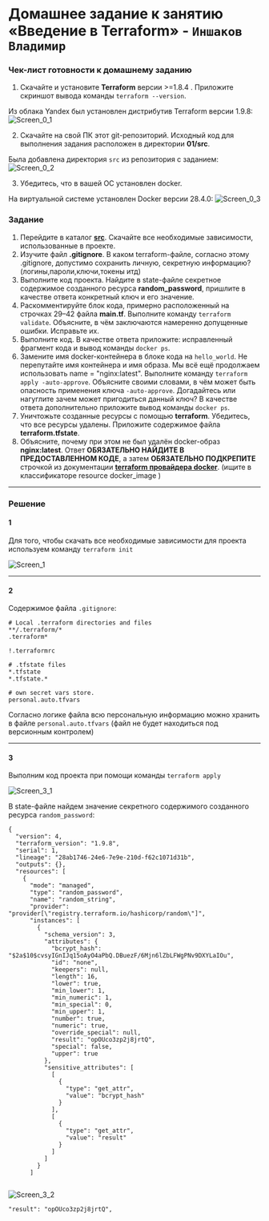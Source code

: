 # Домашнее задание к занятию «Введение в Terraform» - `Иншаков Владимир`

### Чек-лист готовности к домашнему заданию

1. Скачайте и установите **Terraform** версии >=1.8.4 . Приложите скриншот вывода команды ```terraform --version```.

Из облака Yandex был установлен дистрибутив Terraform версии 1.9.8:
![Screen_0_1](https://github.com/MrVanG0gh/ter_homework_01/blob/main/Screenshots/Screenshot_0_1.png)

2. Скачайте на свой ПК этот git-репозиторий. Исходный код для выполнения задания расположен в директории **01/src**.

Была добавлена директория `src` из репозитория с заданием:
![Screen_0_2](https://github.com/MrVanG0gh/ter_homework_01/blob/main/Screenshots/Screenshot_0_2.png)

3. Убедитесь, что в вашей ОС установлен docker.

На виртуальной системе установлен Docker версии 28.4.0:
![Screen_0_3](https://github.com/MrVanG0gh/ter_homework_01/blob/main/Screenshots/Screenshot_0_3.png)


### Задание

1. Перейдите в каталог [**src**](https://github.com/netology-code/ter-homeworks/tree/main/01/src). Скачайте все необходимые зависимости, использованные в проекте. 
2. Изучите файл **.gitignore**. В каком terraform-файле, согласно этому .gitignore, допустимо сохранить личную, секретную информацию?(логины,пароли,ключи,токены итд)
3. Выполните код проекта. Найдите  в state-файле секретное содержимое созданного ресурса **random_password**, пришлите в качестве ответа конкретный ключ и его значение.
4. Раскомментируйте блок кода, примерно расположенный на строчках 29–42 файла **main.tf**.
Выполните команду ```terraform validate```. Объясните, в чём заключаются намеренно допущенные ошибки. Исправьте их.
5. Выполните код. В качестве ответа приложите: исправленный фрагмент кода и вывод команды ```docker ps```.
6. Замените имя docker-контейнера в блоке кода на ```hello_world```. Не перепутайте имя контейнера и имя образа. Мы всё ещё продолжаем использовать name = "nginx:latest". Выполните команду ```terraform apply -auto-approve```.
Объясните своими словами, в чём может быть опасность применения ключа  ```-auto-approve```. Догадайтесь или нагуглите зачем может пригодиться данный ключ? В качестве ответа дополнительно приложите вывод команды ```docker ps```.
7. Уничтожьте созданные ресурсы с помощью **terraform**. Убедитесь, что все ресурсы удалены. Приложите содержимое файла **terraform.tfstate**. 
8. Объясните, почему при этом не был удалён docker-образ **nginx:latest**. Ответ **ОБЯЗАТЕЛЬНО НАЙДИТЕ В ПРЕДОСТАВЛЕННОМ КОДЕ**, а затем **ОБЯЗАТЕЛЬНО ПОДКРЕПИТЕ** строчкой из документации [**terraform провайдера docker**](https://docs.comcloud.xyz/providers/kreuzwerker/docker/latest/docs).  (ищите в классификаторе resource docker_image )

---

### Решение

#### 1

Для того, чтобы скачать все необходимые зависимости для проекта используем команду `terraform init`

![Screen_1](https://github.com/MrVanG0gh/ter_homework_01/blob/main/Screenshots/Screenshot_1.png)

---

#### 2
Содержимое файла `.gitignore`:
```
# Local .terraform directories and files
**/.terraform/*
.terraform*

!.terraformrc

# .tfstate files
*.tfstate
*.tfstate.*

# own secret vars store.
personal.auto.tfvars
```
Согласно логике файла всю персональную информацию можно хранить в файле `personal.auto.tfvars` (файл не будет находиться под версионным контролем)

---
#### 3

Выполним код проекта при помощи команды `terraform apply`

![Screen_3_1](https://github.com/MrVanG0gh/ter_homework_01/blob/main/Screenshots/Screenshot_3_1.png)

В state-файле найдем значение секретного содержимого созданного ресурса `random_password`:

```
{
  "version": 4,
  "terraform_version": "1.9.8",
  "serial": 1,
  "lineage": "28ab1746-24e6-7e9e-210d-f62c1071d31b",
  "outputs": {},
  "resources": [
    {
      "mode": "managed",
      "type": "random_password",
      "name": "random_string",
      "provider": "provider[\"registry.terraform.io/hashicorp/random\"]",
      "instances": [
        {
          "schema_version": 3,
          "attributes": {
            "bcrypt_hash": "$2a$10$cvsyIGnIJq15oAyO4aPbQ.DBuezF/6Mjn6lZbLFWgPNv9DXYLaIOu",
            "id": "none",
            "keepers": null,
            "length": 16,
            "lower": true,
            "min_lower": 1,
            "min_numeric": 1,
            "min_special": 0,
            "min_upper": 1,
            "number": true,
            "numeric": true,
            "override_special": null,
            "result": "opOUco3zp2j8jrtQ",
            "special": false,
            "upper": true
          },
          "sensitive_attributes": [
            [
              {
                "type": "get_attr",
                "value": "bcrypt_hash"
              }
            ],
            [
              {
                "type": "get_attr",
                "value": "result"
              }
            ]
          ]
        }
      ]


```

![Screen_3_2](https://github.com/MrVanG0gh/ter_homework_01/blob/main/Screenshots/Screenshot_3_2.png)


`"result":
"opOUco3zp2j8jrtQ",`


